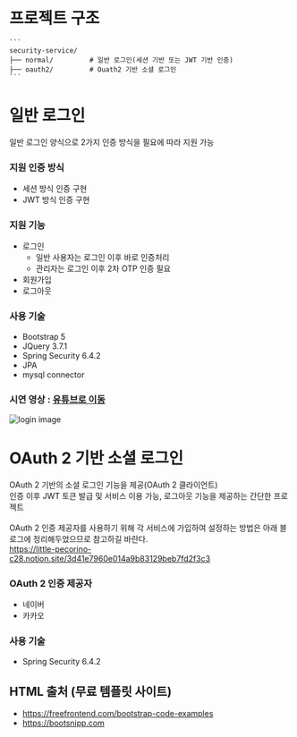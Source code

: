 # 프로젝트 구조

<pre><code>```
security-service/
├── normal/         # 일반 로그인(세션 기반 또는 JWT 기반 인증)
├── oauth2/         # Ouath2 기반 소셜 로그인
``` </code></pre>


# 일반 로그인
일반 로그인 양식으로 2가지 인증 방식을 필요에 따라 지원 가능

### 지원 인증 방식
* 세션 방식 인증 구현
* JWT 방식 인증 구현

### 지원 기능
* 로그인
	* 일반 사용자는 로그인 이후 바로 인증처리
	* 관리자는 로그인 이후 2차 OTP 인증 필요
* 회원가입
* 로그아웃

### 사용 기술
* Bootstrap 5
* JQuery 3.7.1
* Spring Security 6.4.2
* JPA
* mysql connector

### 시연 영상 : [유튜브로 이동](https://youtu.be/-2XIdglsYlg)
![login image](./video/normal-video.gif)


# OAuth 2 기반 소셜 로그인
OAuth 2 기반의 소셜 로그인 기능을 제공(OAuth 2 클라이언트)  
인증 이후 JWT 토큰 발급 및 서비스 이용 가능, 로그아웃 기능을 제공하는 간단한 프로젝트  
<br/>
OAuth 2 인증 제공자를 사용하기 위해 각 서비스에 가입하여 설정하는 방법은 아래 블로그에 정리해두었으므로 참고하길 바란다.  
https://little-pecorino-c28.notion.site/3d41e7960e014a9b83129beb7fd2f3c3


### OAuth 2 인증 제공자
* 네이버
* 카카오

### 사용 기술
* Spring Security 6.4.2


## HTML 출처 (무료 템플릿 사이트)
* https://freefrontend.com/bootstrap-code-examples
* https://bootsnipp.com